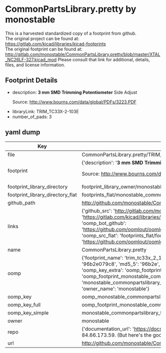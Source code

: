# CommonPartsLibrary.pretty by monostable  
This is a harvested standardized copy of a footprint from github.  
The original project can be found at:  
https://gitlab.com/kicad/libraries/kicad-footprints  
The original footprint can be found at:
http://gitlab.com/monostable/CommonPartsLibrary.pretty/blob/master/XTAL_NC26LF-327.kicad_mod
Please consult that link for additional, details, files, and license information.  
## Footprint Details
* description: <b>3 mm SMD Trimming Potentiometer</b> Side Adjust<p>Source: http://www.bourns.com/data/global/PDFs/3223.PDF  
* libraryLink: TRIM_TC33X-2-103E  
* number_of_pads: 3  
## yaml dump  
| Key | Value |  
| --- | --- |  
| file | CommonPartsLibrary.pretty/TRIM_TC33X-2-103E.kicad_mod |  
| footprint | {'description': '<b>3 mm SMD Trimming Potentiometer</b> Side Adjust<p>Source: http://www.bourns.com/data/global/PDFs/3223.PDF', 'libraryLink': 'TRIM_TC33X-2-103E', 'number_of_pads': 3} |  
| footprint_library_directory | footprint_library_owner/monostable_CommonPartsLibrary.pretty |  
| footprint_library_directory_flat | footprints_flat/monostable_commonpartslibrary_trim_tc33x_2_103e/working |  
| github_path | http://github.com/monostable/CommonPartsLibrary.pretty/blob/master/TRIM_TC33X-2-103E.kicad_mod |  
| links | {'github_src': 'http://gitlab.com/monostable/CommonPartsLibrary.pretty/blob/master/XTAL_NC26LF-327.kicad_mod', 'github_src_repo': 'https://gitlab.com/kicad/libraries/kicad-footprints', 'oomp_bot': 'footprints/monostable_commonpartslibrary_trim_tc33x_2_103e/working', 'oomp_bot_github': 'https://github.com/oomlout/oomlout_oomp_footprint_bot/tree/main/footprints/monostable_commonpartslibrary_trim_tc33x_2_103e/working', 'oomp_src_flat': 'footprints_flat/footprints_flat/monostable_commonpartslibrary_trim_tc33x_2_103e/working', 'oomp_src_flat_github': 'https://github.com/oomlout/oomlout_oomp_footprint_src/tree/main/footprints_flat/monostable_commonpartslibrary_trim_tc33x_2_103e/working'} |  
| name | CommonPartsLibrary.pretty |  
| oomp | {'footprint_name': 'trim_tc33x_2_103e', 'library_name': 'commonpartslibrary', 'md5': '96b2e079c843fc5592a5f1b28b7f15be', 'md5_10': '96b2e079c8', 'md5_5': '96b2e', 'md5_6': '96b2e0', 'oomp_key': 'oomp_monostable_commonpartslibrary_trim_tc33x_2_103e', 'oomp_key_extra': 'oomp_footprint_monostable_commonpartslibrary_trim_tc33x_2_103e', 'oomp_key_full': 'oomp_footprint_monostable_commonpartslibrary_trim_tc33x_2_103e_96b2e0', 'oomp_key_simple': 'monostable_commonpartslibrary_trim_tc33x_2_103e', 'original_filename': 'CommonPartsLibrary.pretty/TRIM_TC33X-2-103E.kicad_mod', 'owner_name': 'monostable'} |  
| oomp_key | oomp_monostable_commonpartslibrary_trim_tc33x_2_103e |  
| oomp_key_full | oomp_footprint_monostable_commonpartslibrary_trim_tc33x_2_103e |  
| oomp_key_simple | monostable_commonpartslibrary_trim_tc33x_2_103e |  
| owner | monostable |  
| repo | {'documentation_url': 'https://docs.github.com/rest/overview/resources-in-the-rest-api#rate-limiting', 'message': "API rate limit exceeded for 84.66.173.59. (But here's the good news: Authenticated requests get a higher rate limit. Check out the documentation for more details.)"} |  
| url | http://github.com/monostable/CommonPartsLibrary.pretty |  

